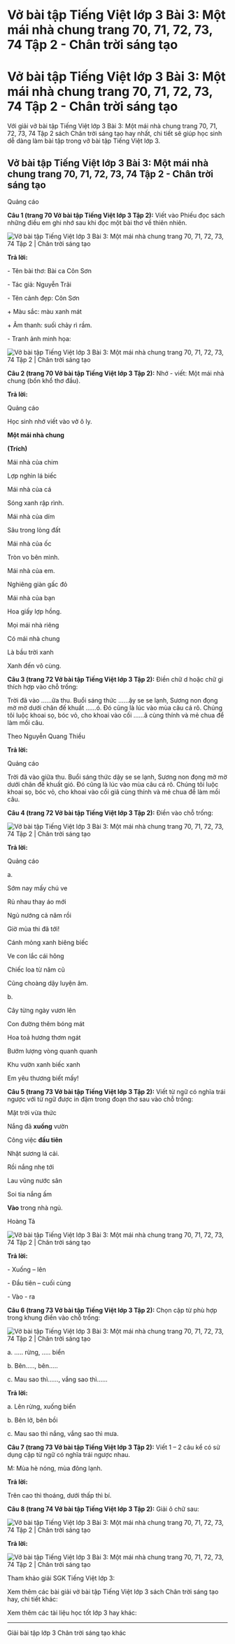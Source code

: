 # Vở bài tập Tiếng Việt lớp 3 Bài 3: Một mái nhà chung trang 70, 71, 72, 73, 74 Tập 2 - Chân trời sáng tạo

# Vở bài tập Tiếng Việt lớp 3 Bài 3: Một mái nhà chung trang 70, 71, 72, 73, 74 Tập 2 - Chân trời sáng tạo

Với giải vở bài tập Tiếng Việt lớp 3 Bài 3: Một mái nhà chung trang 70, 71, 72, 73, 74 Tập 2 sách Chân trời sáng tạo hay nhất, chi tiết sẽ giúp học sinh dễ dàng làm bài tập trong vở bài tập Tiếng Việt lớp 3.

## Vở bài tập Tiếng Việt lớp 3 Bài 3: Một mái nhà chung trang 70, 71, 72, 73, 74 Tập 2 - Chân trời sáng tạo

Quảng cáo

**Câu 1 (trang 70 Vở bài tập Tiếng Việt lớp 3 Tập 2):** Viết vào Phiếu đọc sách những điều em ghi nhớ sau khi đọc một bài thơ về thiên nhiên.

![Vở bài tập Tiếng Việt lớp 3 Bài 3: Một mái nhà chung trang 70, 71, 72, 73, 74 Tập 2 | Chân trời sáng tạo](https://vietjack.com/vbt-tieng-viet-3-ct/images/bai-3-mot-mai-nha-chung.PNG)

**Trả lời:**

\- Tên bài thơ: Bài ca Côn Sơn

\- Tác giả: Nguyễn Trãi

\- Tên cảnh đẹp: Côn Sơn

\+ Màu sắc: màu xanh mát

\+ Âm thanh: suối chảy rì rầm.

\- Tranh ảnh minh họa:

![Vở bài tập Tiếng Việt lớp 3 Bài 3: Một mái nhà chung trang 70, 71, 72, 73, 74 Tập 2 | Chân trời sáng tạo](https://vietjack.com/vbt-tieng-viet-3-ct/images/bai-3-mot-mai-nha-chung-1.PNG)

**Câu 2 (trang 70 Vở bài tập Tiếng Việt lớp 3 Tập 2):** Nhớ - viết: Một mái nhà chung (bốn khổ thơ đầu).

**Trả lời:**

Quảng cáo

Học sinh nhớ viết vào vở ô ly.

**Một mái nhà chung**

**(Trích)**

Mái nhà của chim 

Lợp nghìn lá biếc 

Mái nhà của cá

Sóng xanh rập rình.

  


Mái nhà của dím 

Sâu trong lòng đất 

Mái nhà của ốc 

Tròn vo bên mình.

  


Mái nhà của em. 

Nghiêng giàn gấc đỏ 

Mái nhà của bạn 

Hoa giấy lợp hồng.

  


Mọi mái nhà riêng

Có mái nhà chung 

Là bầu trời xanh 

Xanh đến vô cùng.

**Câu 3 (trang 72 Vở bài tập Tiếng Việt lớp 3 Tập 2):** Điền chữ d hoặc chữ gi thích hợp vào chỗ trống:

Trời đã vào ……ữa thu. Buổi sáng thức ……ậy se se lạnh, Sương non đọng mờ mờ dưới chân đế khuất ……ó. Đó cũng là lúc vào mùa câu cá rô. Chúng tôi luộc khoai sọ, bóc vỏ, cho khoai vào cối ……ã cùng thính và mẻ chua để làm mồi câu.

Theo Nguyễn Quang Thiều

**Trả lời:**

Quảng cáo

Trời đã vào giữa thu. Buổi sáng thức dậy se se lạnh, Sương non đọng mờ mờ dưới chân đế khuất gió. Đó cũng là lúc vào mùa câu cá rô. Chúng tôi luộc khoai sọ, bóc vỏ, cho khoai vào cối giã cùng thính và mẻ chua để làm mồi câu.

**Câu 4 (trang 72 Vở bài tập Tiếng Việt lớp 3 Tập 2):** Điền vào chỗ trống:

![Vở bài tập Tiếng Việt lớp 3 Bài 3: Một mái nhà chung trang 70, 71, 72, 73, 74 Tập 2 | Chân trời sáng tạo](https://vietjack.com/vbt-tieng-viet-3-ct/images/bai-3-mot-mai-nha-chung-2.PNG)

**Trả lời:**

Quảng cáo

a. 

Sớm nay mấy chú ve 

Rủ nhau thay áo mới 

Ngủ nướng cả năm rồi 

Giờ mùa thi đã tới!

  


Cánh mỏng xanh biêng biếc 

Ve con lắc cái hông 

Chiếc loa từ năm cũ 

Cũng choàng dậy luyện âm.

b. 

Cây từng ngày vươn lên 

Con đường thêm bóng mát 

Hoa toả hương thơm ngát 

Bướm lượng vòng quanh quanh 

Khu vườn xanh biếc xanh 

Em yêu thương biết mấy!

**Câu 5 (trang 73 Vở bài tập Tiếng Việt lớp 3 Tập 2):** Viết từ ngữ có nghĩa trái ngược với từ ngữ được in đậm trong đoạn thơ sau vào chỗ trống:

Mặt trời vừa thức

Nắng đã **xuống** vườn

Công việc **đầu tiên**

Nhặt sương lá cải.

  


Rồi nắng nhẹ tới 

Lau vũng nước sân 

Soi tia nắng ấm 

**Vào** trong nhà ngủ.

Hoàng Tả

![Vở bài tập Tiếng Việt lớp 3 Bài 3: Một mái nhà chung trang 70, 71, 72, 73, 74 Tập 2 | Chân trời sáng tạo](https://vietjack.com/vbt-tieng-viet-3-ct/images/bai-3-mot-mai-nha-chung-3.PNG)

**Trả lời:**

\- Xuống – lên

\- Đầu tiên – cuối cùng

\- Vào - ra

**Câu 6 (trang 73 Vở bài tập Tiếng Việt lớp 3 Tập 2):** Chọn cặp từ phù hợp trong khung điền vào chỗ trống:

![Vở bài tập Tiếng Việt lớp 3 Bài 3: Một mái nhà chung trang 70, 71, 72, 73, 74 Tập 2 | Chân trời sáng tạo](https://vietjack.com/vbt-tieng-viet-3-ct/images/bai-3-mot-mai-nha-chung-4.PNG)

a. ….. rừng, ….. biển

b. Bên….., bên…..

c. Mau sao thì……, vắng sao thì……

**Trả lời:**

a. Lên rừng, xuống biển

b. Bên lở, bên bồi

c. Mau sao thì nắng, vắng sao thì mưa.

**Câu 7 (trang 73 Vở bài tập Tiếng Việt lớp 3 Tập 2):** Viết 1 – 2 câu kể có sử dụng cặp từ ngữ có nghĩa trái ngược nhau.

M: Mùa hè nóng, mùa đông lạnh.

**Trả lời:**

Trên cao thì thoáng, dưới thấp thì bí.

**Câu 8 (trang 74 Vở bài tập Tiếng Việt lớp 3 Tập 2):** Giải ô chữ sau:

![Vở bài tập Tiếng Việt lớp 3 Bài 3: Một mái nhà chung trang 70, 71, 72, 73, 74 Tập 2 | Chân trời sáng tạo](https://vietjack.com/vbt-tieng-viet-3-ct/images/bai-3-mot-mai-nha-chung-5.PNG)

**Trả lời:**

![Vở bài tập Tiếng Việt lớp 3 Bài 3: Một mái nhà chung trang 70, 71, 72, 73, 74 Tập 2 | Chân trời sáng tạo](https://vietjack.com/vbt-tieng-viet-3-ct/images/bai-3-mot-mai-nha-chung-6.PNG)

Tham khảo giải SGK Tiếng Việt lớp 3:

Xem thêm các bài giải vở bài tập Tiếng Việt lớp 3 sách Chân trời sáng tạo hay, chi tiết khác:

Xem thêm các tài liệu học tốt lớp 3 hay khác:

* * *

Giải bài tập lớp 3 Chân trời sáng tạo khác
